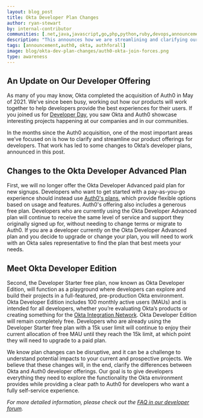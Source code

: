 ```yaml
---
layout: blog_post
title: Okta Developer Plan Changes
author: ryan-stewart 
by: internal-contributor
communities: [.net,java,javascript,go,php,python,ruby,devops,announcement]
description: "This announces how we are streamlining and clarifying our developer product offering in light of the Auth0 acquisition. We are sunsetting Okta's Developer Advanced plan, and providing Auth0 plans for developers seeking a fully self-service experience."
tags: [announcement,auth0, okta, authforall]
image: blog/okta-dev-plan-changes/auth0-okta-join-forces.png
type: awareness
---
```


## An Update on Our Developer Offering

As many of you may know, Okta completed the acquisition of Auth0 in May of 2021. We’ve since been busy, working out how our products will work together to help developers provide the best experiences for their users. If you joined us for [Developer Day](https://www.youtube.com/playlist?list=PLshTZo9V1-aHrVURzggebSWeltPQ4KCex), you saw Okta and Auth0 showcase interesting projects happening at our companies and in our communities. 

In the months since the Auth0 acquisition, one of the most important areas we’ve focused on is how to clarify and streamline our product offerings for developers. That work has led to some changes to Okta’s developer plans, announced in this post. 

## Changes to the Okta Developer Advanced Plan

First, we will no longer offer the Okta Developer Advanced paid plan for new signups.  Developers who want to get started with a pay-as-you-go experience should instead use [Auth0's plans](https://auth0.com/pricing), which provide flexible options based on usage and features. Auth0's offering also includes a generous free plan. Developers who are currently using the Okta Developer Advanced plan will continue to receive the same level of service and support they originally signed up for, without needing to change terms or migrate to Auth0. If you are a developer currently on the Okta Developer Advanced plan and you decide to upgrade or change your plan, you will need to work with an Okta sales representative to find the plan that best meets your needs.

## Meet Okta Developer Edition 

Second, the Developer Starter free plan, now known as Okta Developer Edition, will function as a playground where developers can explore and build their projects in a full-featured, pre-production Okta environment. Okta Developer Edition includes 100 monthly active users (MAUs) and is intended for all developers, whether you’re evaluating Okta’s products or creating something for the [Okta Integration Network](https://www.okta.com/okta-integration-network/). Okta Developer Edition will remain completely free. Developers who are already using the Developer Starter free plan with a 15k user limit will continue to enjoy their current allocation of free MAU until they reach the 15k limit, at which point they will need to upgrade to a paid plan.  

We know plan changes can be disruptive, and it can be a challenge to understand potential impacts to your current and prospective projects. We believe that these changes will, in the end, clarify the differences between Okta and Auth0 developer offerings. Our goal is to give developers everything they need to explore the functionality the Okta environment provides while providing a clear path to Auth0 for developers who want a fully self-service experience.

*For more detailed information, please check out the [FAQ in our developer forum](https://devforum.okta.com/t/developer-plan-changes-faq/16469).*


